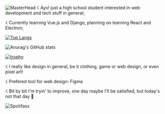 ![MasterHead](https://i.imgur.com/cmQcrT7.png)
☇ Ayo! just a high school student interested in web development and tech stuff in general;

☇ Currently learning Vue.js and Django, planning on learning React and Electron;

[![Top Langs](https://github-readme-stats.vercel.app/api/top-langs/?username=gustavogorges&layout=compact&bg_color=36454f&text_color=ffffff&title_color=c8dfea)](https://github.com/GustavodePaulaGorges/github-readme-stats)

![Anurag's GitHub stats](https://github-readme-stats.vercel.app/api?username=gustavogorges&show_icons=true&theme=transparent&bg_color=36454f&text_color=ffffff&title_color=c8dfea&custom_title=Meus+Stats!)

[![trophy](https://github-profile-trophy.vercel.app/?username=GustavodePaulaGorges)](https://github.com/ryo-ma/github-profile-trophy)

☇ I really like design in general, be it clothing, game or web design, or even pixel art!

☇ Prefered tool for web design: Figma

☇ Bit by bit I'm tryin' to improve, one day maybe I'll be satisfied, but today's not that day 👻


![Spotifass](https://spotify-recently-played-readme.vercel.app/api?user=98sxfxj2y7k7vzye4qo05kntf)

